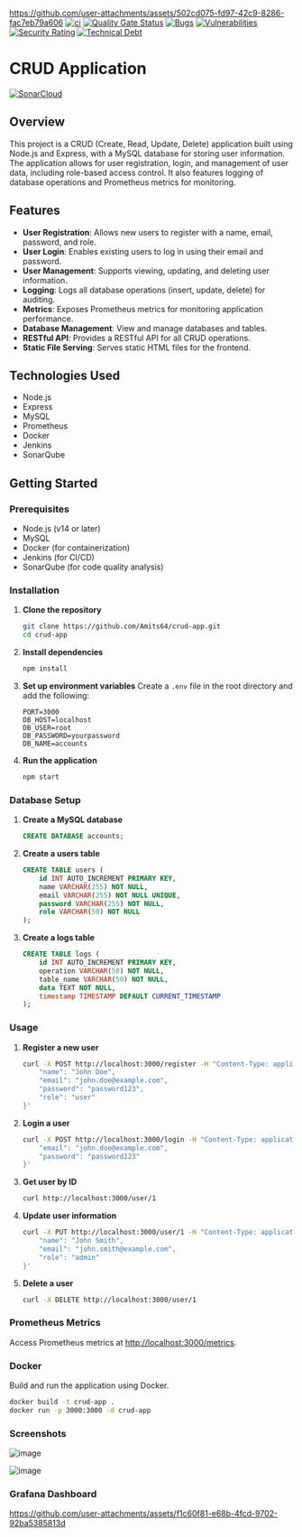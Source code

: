 
https://github.com/user-attachments/assets/502cd075-fd97-42c9-8286-fac7eb79a606
[![ci](https://github.com/Amits64/crud-app/actions/workflows/docker.yml/badge.svg)](https://github.com/Amits64/crud-app/actions/workflows/docker.yml)
[![Quality Gate Status](https://sonarcloud.io/api/project_badges/measure?project=Amits64_crud-app&metric=alert_status)](https://sonarcloud.io/summary/new_code?id=Amits64_crud-app)
[![Bugs](https://sonarcloud.io/api/project_badges/measure?project=Amits64_crud-app&metric=bugs)](https://sonarcloud.io/summary/new_code?id=Amits64_crud-app)
[![Vulnerabilities](https://sonarcloud.io/api/project_badges/measure?project=Amits64_crud-app&metric=vulnerabilities)](https://sonarcloud.io/summary/new_code?id=Amits64_crud-app)
[![Security Rating](https://sonarcloud.io/api/project_badges/measure?project=Amits64_crud-app&metric=security_rating)](https://sonarcloud.io/summary/new_code?id=Amits64_crud-app)
[![Technical Debt](https://sonarcloud.io/api/project_badges/measure?project=Amits64_crud-app&metric=sqale_index)](https://sonarcloud.io/summary/new_code?id=Amits64_crud-app)
# CRUD Application
[![SonarCloud](https://sonarcloud.io/images/project_badges/sonarcloud-white.svg)](https://sonarcloud.io/summary/new_code?id=Amits64_crud-app)

## Overview
This project is a CRUD (Create, Read, Update, Delete) application built using Node.js and Express, with a MySQL database for storing user information. The application allows for user registration, login, and management of user data, including role-based access control. It also features logging of database operations and Prometheus metrics for monitoring.

## Features
- **User Registration**: Allows new users to register with a name, email, password, and role.
- **User Login**: Enables existing users to log in using their email and password.
- **User Management**: Supports viewing, updating, and deleting user information.
- **Logging**: Logs all database operations (insert, update, delete) for auditing.
- **Metrics**: Exposes Prometheus metrics for monitoring application performance.
- **Database Management**: View and manage databases and tables.
- **RESTful API**: Provides a RESTful API for all CRUD operations.
- **Static File Serving**: Serves static HTML files for the frontend.

## Technologies Used
- Node.js
- Express
- MySQL
- Prometheus
- Docker
- Jenkins
- SonarQube

## Getting Started

### Prerequisites
- Node.js (v14 or later)
- MySQL
- Docker (for containerization)
- Jenkins (for CI/CD)
- SonarQube (for code quality analysis)

### Installation

1. **Clone the repository**
    ```sh
    git clone https://github.com/Amits64/crud-app.git
    cd crud-app
    ```

2. **Install dependencies**
    ```sh
    npm install
    ```

3. **Set up environment variables**
    Create a `.env` file in the root directory and add the following:
    ```env
    PORT=3000
    DB_HOST=localhost
    DB_USER=root
    DB_PASSWORD=yourpassword
    DB_NAME=accounts
    ```

4. **Run the application**
    ```sh
    npm start
    ```

### Database Setup

1. **Create a MySQL database**
    ```sql
    CREATE DATABASE accounts;
    ```

2. **Create a users table**
    ```sql
    CREATE TABLE users (
        id INT AUTO_INCREMENT PRIMARY KEY,
        name VARCHAR(255) NOT NULL,
        email VARCHAR(255) NOT NULL UNIQUE,
        password VARCHAR(255) NOT NULL,
        role VARCHAR(50) NOT NULL
    );
    ```

3. **Create a logs table**
    ```sql
    CREATE TABLE logs (
        id INT AUTO_INCREMENT PRIMARY KEY,
        operation VARCHAR(50) NOT NULL,
        table_name VARCHAR(50) NOT NULL,
        data TEXT NOT NULL,
        timestamp TIMESTAMP DEFAULT CURRENT_TIMESTAMP
    );
    ```

### Usage

1. **Register a new user**
    ```sh
    curl -X POST http://localhost:3000/register -H "Content-Type: application/json" -d '{
        "name": "John Doe",
        "email": "john.doe@example.com",
        "password": "password123",
        "role": "user"
    }'
    ```

2. **Login a user**
    ```sh
    curl -X POST http://localhost:3000/login -H "Content-Type: application/json" -d '{
        "email": "john.doe@example.com",
        "password": "password123"
    }'
    ```

3. **Get user by ID**
    ```sh
    curl http://localhost:3000/user/1
    ```

4. **Update user information**
    ```sh
    curl -X PUT http://localhost:3000/user/1 -H "Content-Type: application/json" -d '{
        "name": "John Smith",
        "email": "john.smith@example.com",
        "role": "admin"
    }'
    ```

5. **Delete a user**
    ```sh
    curl -X DELETE http://localhost:3000/user/1
    ```

### Prometheus Metrics
Access Prometheus metrics at [http://localhost:3000/metrics](http://localhost:3000/metrics).


### Docker
Build and run the application using Docker.
```sh
docker build -t crud-app .
docker run -p 3000:3000 -d crud-app
```

### Screenshots

![image](https://github.com/user-attachments/assets/5c5660a5-f355-4379-a362-809c538da4d3)

![image](https://github.com/user-attachments/assets/646e1d08-bbb5-4605-b352-b695a26acbf8)


### Grafana Dashboard

https://github.com/user-attachments/assets/f1c60f81-e68b-4fcd-9702-92ba5385813d


